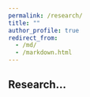```yaml
---
permalink: /research/
title: ""
author_profile: true
redirect_from: 
  - /md/
  - /markdown.html
---
```


## Research...

<!-- Pics – trip to Ghana, dataset launch 
IEEE-PES conference, ORCAS conference  -->


